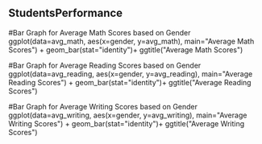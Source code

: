 ## StudentsPerformance

#Bar Graph for Average Math Scores based on Gender
ggplot(data=avg_math, aes(x=gender, y=avg_math), main="Average Math Scores") + geom_bar(stat="identity")+ ggtitle("Average Math Scores")

#Bar Graph for Average Reading Scores based on Gender
ggplot(data=avg_reading, aes(x=gender, y=avg_reading), main="Average Reading Scores") + geom_bar(stat="identity")+ ggtitle("Average Reading Scores")

#Bar Graph for Average Writing Scores based on Gender
ggplot(data=avg_writing, aes(x=gender, y=avg_writing), main="Average Writing Scores") + geom_bar(stat="identity")+ ggtitle("Average Writing Scores")
